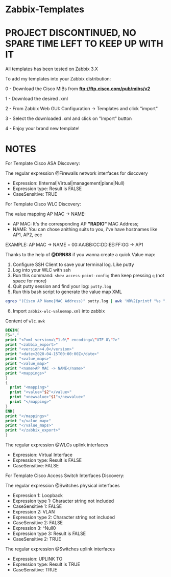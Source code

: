 # Zabbix-Templates
# PROJECT DISCONTINUED, NO SPARE TIME LEFT TO KEEP UP WITH IT

All templates has been tested on Zabbix 3.X

To add my templates into your Zabbix distribution:

0 - Download the Cisco MIBs from **ftp://ftp.cisco.com/pub/mibs/v2**

1 - Download the desired .xml

2 - From Zabbix Web GUI: Configuration -> Templates and click "import"

3 - Select the downloaded .xml and click on "Import" button

4 - Enjoy your brand new template!

# NOTES

For Template Cisco ASA Discovery:

The regular expression @Firewalls network interfaces for discovery
- Expression: (Internal|Virtual|management|plane|Null)
- Expression type: Result is FALSE
- CaseSensitive: TRUE

For Template Cisco WLC Discovery:

The value mapping AP MAC -> NAME:
- AP MAC: It's the corresponding AP <strong>"RADIO"</strong> MAC Address;
- NAME: You can chose anithing suits to you, i've have hostnames like AP1, AP2, ecc

EXAMPLE: AP MAC -> NAME = 00:AA:BB:CC:DD:EE:FF:GG -> AP1

Thanks to the help of <strong>@DRN88</strong> if you wanna create a quick Value map:

1. Configure SSH Client to save your terminal log. Like putty
2. Log into your WLC with ssh
3. Run this command: `show access-point-config` then keep pressing `q` (not space for more)
4. Quit putty session and find your log: `putty.log`
5. Run this bash script to generate the value map XML
```bash
egrep "(Cisco AP Name|MAC Address)" putty.log | awk 'NR%2{printf "%s ",$0;next;}1' | awk '{print $4","toupper($NF)}' | awk -f wlc.awk | xmllint --format - > zabbix-wlc-valuemap.xml
```
6. Import `zabbix-wlc-valuemap.xml` into zabbix

Content of `wlc.awk`

```awk
BEGIN{
FS=","
print "<?xml version=\"1.0\" encoding=\"UTF-8\"?>"
print "<zabbix_export>"
print "<version>4.0</version>"
print "<date>2020-04-15T00:00:00Z</date>"
print "<value_maps>"
print "<value_map>"
print "<name>AP MAC -> NAME</name>"
print "<mappings>"
}
{
  print "<mapping>"
  print "<value>"$2"</value>"
  print "<newvalue>"$1"</newvalue>"
  print "</mapping>"
}
END{
print "</mappings>"
print "</value_map>"
print "</value_maps>"
print "</zabbix_export>"
}
```

The regular expression @WLCs uplink interfaces
- Expression: Virtual Interface
- Expression type: Result is FALSE
- CaseSensitive: FALSE

For Template Cisco Access Switch Interfaces Discovery:

The regular expression @Switches physical interfaces
- Expression 1: Loopback
- Expression type 1: Character string not included
- CaseSensitive 1: FALSE
- Expression 2: VLAN
- Expression type 2: Character string not included
- CaseSensitive 2: FALSE
- Expression 3: ^Null0
- Expression type 3: Result is FALSE
- CaseSensitive 2: TRUE

The regular expression @Switches uplink interfaces
- Expression: UPLINK TO
- Expression type: Result is TRUE
- CaseSensitive: TRUE
